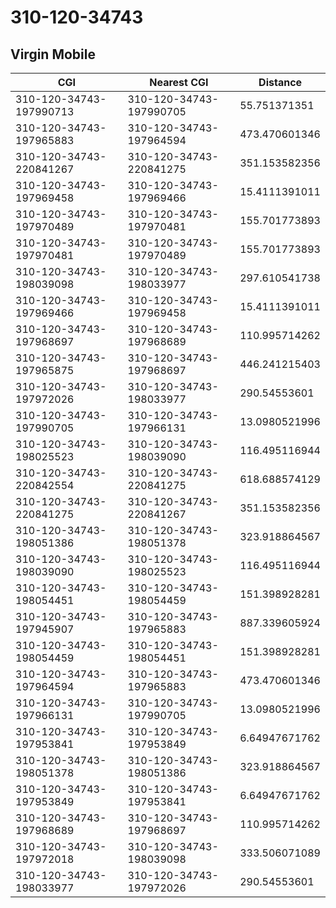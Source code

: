 # 310-120-34743
## Virgin Mobile


| CGI | Nearest CGI | Distance |
|-----|-------------|----------|
| 310-120-34743-197990713 | 310-120-34743-197990705 | 55.751371351 |
| 310-120-34743-197965883 | 310-120-34743-197964594 | 473.470601346 |
| 310-120-34743-220841267 | 310-120-34743-220841275 | 351.153582356 |
| 310-120-34743-197969458 | 310-120-34743-197969466 | 15.4111391011 |
| 310-120-34743-197970489 | 310-120-34743-197970481 | 155.701773893 |
| 310-120-34743-197970481 | 310-120-34743-197970489 | 155.701773893 |
| 310-120-34743-198039098 | 310-120-34743-198033977 | 297.610541738 |
| 310-120-34743-197969466 | 310-120-34743-197969458 | 15.4111391011 |
| 310-120-34743-197968697 | 310-120-34743-197968689 | 110.995714262 |
| 310-120-34743-197965875 | 310-120-34743-197968697 | 446.241215403 |
| 310-120-34743-197972026 | 310-120-34743-198033977 | 290.54553601 |
| 310-120-34743-197990705 | 310-120-34743-197966131 | 13.0980521996 |
| 310-120-34743-198025523 | 310-120-34743-198039090 | 116.495116944 |
| 310-120-34743-220842554 | 310-120-34743-220841275 | 618.688574129 |
| 310-120-34743-220841275 | 310-120-34743-220841267 | 351.153582356 |
| 310-120-34743-198051386 | 310-120-34743-198051378 | 323.918864567 |
| 310-120-34743-198039090 | 310-120-34743-198025523 | 116.495116944 |
| 310-120-34743-198054451 | 310-120-34743-198054459 | 151.398928281 |
| 310-120-34743-197945907 | 310-120-34743-197965883 | 887.339605924 |
| 310-120-34743-198054459 | 310-120-34743-198054451 | 151.398928281 |
| 310-120-34743-197964594 | 310-120-34743-197965883 | 473.470601346 |
| 310-120-34743-197966131 | 310-120-34743-197990705 | 13.0980521996 |
| 310-120-34743-197953841 | 310-120-34743-197953849 | 6.64947671762 |
| 310-120-34743-198051378 | 310-120-34743-198051386 | 323.918864567 |
| 310-120-34743-197953849 | 310-120-34743-197953841 | 6.64947671762 |
| 310-120-34743-197968689 | 310-120-34743-197968697 | 110.995714262 |
| 310-120-34743-197972018 | 310-120-34743-198039098 | 333.506071089 |
| 310-120-34743-198033977 | 310-120-34743-197972026 | 290.54553601 |
